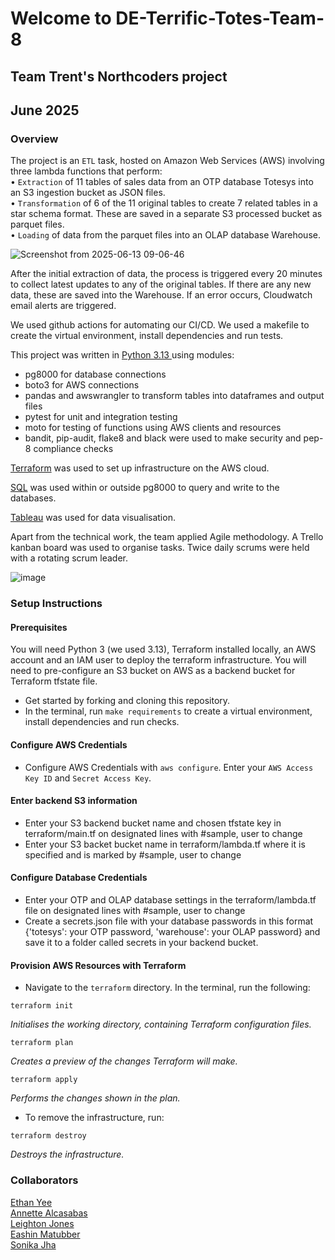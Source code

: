 # Welcome to DE-Terrific-Totes-Team-8
## Team Trent's Northcoders project 
## June 2025

### Overview 
The project is an `ETL` task, hosted on Amazon Web Services (AWS) involving three lambda functions that perform:\
• `Extraction` of 11 tables of sales data from an OTP database Totesys into an S3 ingestion bucket as JSON files.\
• `Transformation` of 6 of the 11 original tables to create 7 related tables in a star schema format. These are saved in a separate S3 processed bucket as parquet files.\
• `Loading` of data from the parquet files into an OLAP database Warehouse.

![Screenshot from 2025-06-13 09-06-46](https://github.com/user-attachments/assets/46eb4e3f-5105-4248-9355-210f6c8fb441)


After the initial extraction of data, the process is triggered every 20 minutes to collect latest updates to any of the original tables. If there are any new data, these are saved into the Warehouse. If an error occurs, Cloudwatch email alerts are triggered.

We used github actions for automating our CI/CD. We used a makefile to create the virtual environment, install dependencies and run tests. 

This project was written in <ins>Python 3.13 </ins> using modules: 
- pg8000 for database connections
- boto3 for AWS connections
- pandas and awswrangler to transform tables into dataframes and output files
- pytest for unit and integration testing
- moto for testing of functions using AWS clients and resources
- bandit, pip-audit, flake8 and black were used to make security and pep-8 compliance checks  

<ins>Terraform</ins> was used to set up infrastructure on the AWS cloud.

<ins>SQL</ins> was used within or outside pg8000 to query and write to the databases.

<ins>Tableau</ins> was used for data visualisation.

Apart from the technical work, the team applied Agile methodology. A Trello kanban board was used to organise tasks. Twice daily scrums were held with a rotating scrum leader.

![image](https://github.com/user-attachments/assets/5faecfed-3bb3-4e46-8e64-841b14f5de99)


### Setup Instructions 
#### Prerequisites 

You will need Python 3 (we used 3.13), Terraform installed locally, an AWS account and an IAM user to deploy the terraform infrastructure. 
You will need to pre-configure an S3 bucket on AWS as a backend bucket for Terraform tfstate file. 

- Get started by forking and cloning this repository. 
- In the terminal, run `make requirements` to create a virtual environment, install dependencies and run checks.

#### Configure AWS Credentials
- Configure AWS Credentials with `aws configure`. Enter your `AWS Access Key ID` and `Secret Access Key`.

#### Enter backend S3 information
- Enter your S3 backend bucket name and chosen tfstate key in terraform/main.tf on designated lines with #sample, user to change
- Enter your S3 backet bucket name in terraform/lambda.tf where it is specified and is marked by #sample, user to change

#### Configure Database Credentials
- Enter your OTP and OLAP database settings in the terraform/lambda.tf file on designated lines with #sample, user to change
- Create a secrets.json file with your database passwords in this format {'totesys': your OTP password, 'warehouse': your OLAP password} and save it to a folder called secrets in your backend bucket.

#### Provision AWS Resources with Terraform
- Navigate to the `terraform` directory. In the terminal, run the following:
```
terraform init 
```
*Initialises the working directory, containing Terraform configuration files.*   
```
terraform plan 
```
*Creates a preview of the changes Terraform will make.*
```
terraform apply 
```
*Performs the changes shown in the plan.* 

- To remove the infrastructure, run:
```
terraform destroy 
```
*Destroys the infrastructure.*

### Collaborators 

[Ethan Yee](https://github.com/EthanYee9)  
[Annette Alcasabas](https://github.com/annette-alca)\
[Leighton Jones](https://github.com/LeightonJones)\
[Eashin Matubber](https://github.com/eeashin)\
[Sonika Jha](https://github.com/s-onika) 
